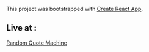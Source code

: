 This project was bootstrapped with [Create React App](https://github.com/facebook/create-react-app).

## Live at :

[Random Quote Machine](https://veerreshr.github.io/Random-quote-machine/)
